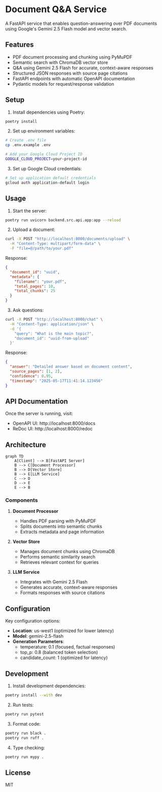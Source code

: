 # Document Q&A Service

A FastAPI service that enables question-answering over PDF documents using Google's Gemini 2.5 Flash model and vector search.

## Features

- PDF document processing and chunking using PyMuPDF
- Semantic search with ChromaDB vector store
- Q&A using Gemini 2.5 Flash for accurate, context-aware responses
- Structured JSON responses with source page citations
- FastAPI endpoints with automatic OpenAPI documentation
- Pydantic models for request/response validation

## Setup

1. Install dependencies using Poetry:
```bash
poetry install
```

2. Set up environment variables:
```bash
# Create .env file
cp .env.example .env

# Add your Google Cloud Project ID
GOOGLE_CLOUD_PROJECT=your-project-id
```

3. Set up Google Cloud credentials:
```bash
# Set up application default credentials
gcloud auth application-default login
```

## Usage

1. Start the server:
```bash
poetry run uvicorn backend.src.api.app:app --reload
```

2. Upload a document:
```bash
curl -X POST "http://localhost:8000/documents/upload" \
  -H "Content-Type: multipart/form-data" \
  -F "file=@/path/to/your.pdf"
```

Response:
```json
{
  "document_id": "uuid",
  "metadata": {
    "filename": "your.pdf",
    "total_pages": 10,
    "total_chunks": 25
  }
}
```

3. Ask questions:
```bash
curl -X POST "http://localhost:8000/chat" \
  -H "Content-Type: application/json" \
  -d '{
    "query": "What is the main topic?",
    "document_id": "uuid-from-upload"
  }'
```

Response:
```json
{
  "answer": "Detailed answer based on document content",
  "source_pages": [1, 2],
  "confidence": 0.95,
  "timestamp": "2025-05-17T11:41:14.123456"
}
```

## API Documentation

Once the server is running, visit:
- OpenAPI UI: http://localhost:8000/docs
- ReDoc UI: http://localhost:8000/redoc

## Architecture

```mermaid
graph TD
    A[Client] --> B[FastAPI Server]
    B --> C[Document Processor]
    B --> D[Vector Store]
    B --> E[LLM Service]
    C --> D
    D --> E
    E --> B
```

### Components

1. **Document Processor**
   - Handles PDF parsing with PyMuPDF
   - Splits documents into semantic chunks
   - Extracts metadata and page information

2. **Vector Store**
   - Manages document chunks using ChromaDB
   - Performs semantic similarity search
   - Retrieves relevant context for queries

3. **LLM Service**
   - Integrates with Gemini 2.5 Flash
   - Generates accurate, context-aware responses
   - Formats responses with source citations

## Configuration

Key configuration options:

- **Location**: us-west1 (optimized for lower latency)
- **Model**: gemini-2.5-flash
- **Generation Parameters**:
  - temperature: 0.1 (focused, factual responses)
  - top_p: 0.8 (balanced token selection)
  - candidate_count: 1 (optimized for latency)

## Development

1. Install development dependencies:
```bash
poetry install --with dev
```

2. Run tests:
```bash
poetry run pytest
```

3. Format code:
```bash
poetry run black .
poetry run ruff .
```

4. Type checking:
```bash
poetry run mypy .
```

## License

MIT
